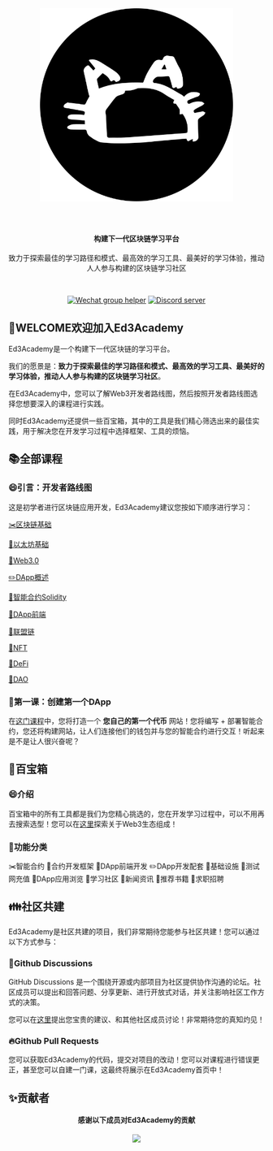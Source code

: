 <div align="center">
  <img src="./docs/image/logo.svg" style="margin: 0 auto 40px;" width="380" />
  <h4 align="center">
    构建下一代区块链学习平台
  </h4>
  <p>致力于探索最佳的学习路径和模式、最高效的学习工具、最美好的学习体验，推动人人参与构建的区块链学习社区
</p>
  <br />
  <p>
    <a href="https://github.com/Dapp-Learning-DAO/Dapp-Learning/tree/main/docs/imgs/wechat-group-helper.png"><img alt="Wechat group helper" src="https://img.shields.io/static/v1?&label=&logo=wechat&message=wechat group&color=brightgreen&logoColor=white"></a>
    <a href="https://discord.com/invite/Y3NJHRrEg4"><img src="https://img.shields.io/discord/1069083554656555098?color=5865F2&logo=discord&logoColor=white&label=discord" alt="Discord server" /></a>
  </p>
</div>

## 👋WELCOME欢迎加入Ed3Academy

Ed3Academy是一个构建下一代区块链的学习平台。

我们的愿景是：**致力于探索最佳的学习路径和模式、最高效的学习工具、最美好的学习体验，推动人人参与构建的区块链学习社区**。

在Ed3Academy中，您可以了解Web3开发者路线图，然后按照开发者路线图选择您想要深入的课程进行实践。

同时Ed3Academy还提供一些百宝箱，其中的工具是我们精心筛选出来的最佳实践，用于解决您在开发学习过程中选择框架、工具的烦恼。

## 📚全部课程

### 😄引言：开发者路线图

这是初学者进行区块链应用开发，Ed3Academy建议您按如下顺序进行学习：

[✂️区块链基础](https://ed3academy.xyz/course/roadmap/section/blockchain)

[📎以太坊基础](https://ed3academy.xyz/course/roadmap/section/ethereum)

[📏Web3.0](https://ed3academy.xyz/course/roadmap/section/web3.0)

[✏️DApp概述](https://ed3academy.xyz/course/roadmap/section/dapp-overview)

[📐智能合约Solidity](https://ed3academy.xyz/course/roadmap/section/solidity)

[📕DApp前端](https://ed3academy.xyz/course/roadmap/section/dapp-frontend)

[📗联盟链](https://ed3academy.xyz/course/roadmap/section/alliance-chain)

[📘NFT](https://ed3academy.xyz/course/roadmap/section/NFT)

[📙DeFi](https://ed3academy.xyz/course/roadmap/section/DeFi)

[📒DAO](https://ed3academy.xyz/course/roadmap/section/DeFi)

### 🏀第一课：创建第一个DApp

在[这门课程](https://ed3academy.xyz/course/Your_First_Token_DApp/section/Section_1_Lesson_1_Get_Started)中，您将打造一个 **您自己的第一个代币** 网站！您将编写 + 部署智能合约，您还将构建网站，让人们连接他们的钱包并与您的智能合约进行交互！听起来是不是让人很兴奋呢？

## 📁百宝箱

### 😄介绍

百宝箱中的所有工具都是我们为您精心挑选的，您在开发学习过程中，可以不用再去搜索选型！您可以在[这里](https://ed3academy.xyz/navigator)探索关于Web3生态组成！

### 🎉功能分类

✂️智能合约
📎合约开发框架
📏DApp前端开发
✏️DApp开发配套
📐基础设施
📕测试网充值
📗DApp应用浏览
📘学习社区
📙新闻资讯
📓推荐书籍
📒求职招聘

## 👪社区共建

Ed3Academy是社区共建的项目，我们非常期待您能参与社区共建！您可以通过以下方式参与：

### 🤝Github Discussions

GitHub Discussions 是一个围绕开源或内部项目为社区提供协作沟通的论坛。社区成员可以提出和回答问题、分享更新、进行开放式对话，并关注影响社区工作方式的决策。

您可以在[这里](https://github.com/orgs/Ed3Academy/discussions)提出您宝贵的建议、和其他社区成员讨论！非常期待您的真知灼见！

### 🔥Github Pull Requests

您可以获取Ed3Academy的代码，提交对项目的改动！您可以对课程进行错误更正，甚至您可以自建一门课，这最终将展示在Ed3Academy首页中！

## ✨贡献者

<div align="center">
  <h4 align="center">
    感谢以下成员对Ed3Academy的贡献
  </h4>
  <a href = "https://github.com/Ed3Academy/blockchain-courses/graphs/contributors">
    <img src = "https://contrib.rocks/image?repo=Ed3Academy/blockchain-courses&max=200"/>
  </a>
</div>
